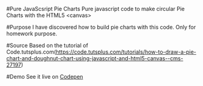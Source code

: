#Pure JavaScsript Pie Charts
Pure javascript code to make circular Pie Charts with the HTML5 &lt;canvas&gt;

#Purpose
I have discovered how to build pie charts with this code. Only for homework purpose.

#Source
Based on the tutorial of Code.tutsplus.com(https://code.tutsplus.com/tutorials/how-to-draw-a-pie-chart-and-doughnut-chart-using-javascript-and-html5-canvas--cms-27197)

#Demo
See it live on [Codepen](http://codepen.io/Pat_Is_Coding/pen/MpYqgv)

